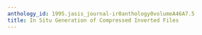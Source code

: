 ```yaml
---
anthology_id: 1995.jasis_journal-ir0anthology0volumeA46A7.5
title: In Situ Generation of Compressed Inverted Files
---
```

